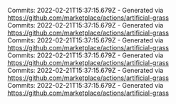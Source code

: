 Commits: 2022-02-21T15:37:15.679Z - Generated via https://github.com/marketplace/actions/artificial-grass
<br>
Commits: 2022-02-21T15:37:15.679Z - Generated via https://github.com/marketplace/actions/artificial-grass
<br>
Commits: 2022-02-21T15:37:15.679Z - Generated via https://github.com/marketplace/actions/artificial-grass
<br>
Commits: 2022-02-21T15:37:15.679Z - Generated via https://github.com/marketplace/actions/artificial-grass
<br>
Commits: 2022-02-21T15:37:15.679Z - Generated via https://github.com/marketplace/actions/artificial-grass
<br>
Commits: 2022-02-21T15:37:15.679Z - Generated via https://github.com/marketplace/actions/artificial-grass
<br>
